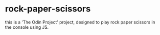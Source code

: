 # rock-paper-scissors

this is a 'The Odin Project' project, designed to play rock paper scissors in the console using JS. 